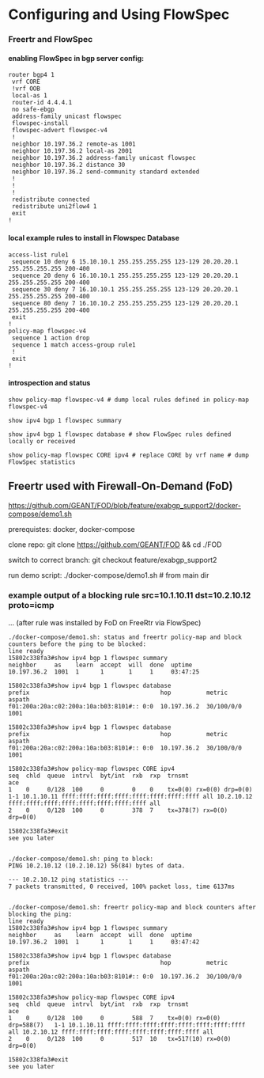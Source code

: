 # **Configuring and Using FlowSpec**

### Freertr and FlowSpec

#### enabling FlowSpec in bgp server config:

```
router bgp4 1
 vrf CORE
 !vrf OOB
 local-as 1
 router-id 4.4.4.1
 no safe-ebgp
 address-family unicast flowspec
 flowspec-install
 flowspec-advert flowspec-v4
 !
 neighbor 10.197.36.2 remote-as 1001
 neighbor 10.197.36.2 local-as 2001
 neighbor 10.197.36.2 address-family unicast flowspec
 neighbor 10.197.36.2 distance 30
 neighbor 10.197.36.2 send-community standard extended
 !
 !
 !
 redistribute connected
 redistribute uni2flow4 1
 exit
!
```

#### local example rules to install in Flowspec Database

```
access-list rule1
 sequence 10 deny 6 15.10.10.1 255.255.255.255 123-129 20.20.20.1 255.255.255.255 200-400
 sequence 20 deny 6 16.10.10.1 255.255.255.255 123-129 20.20.20.1 255.255.255.255 200-400
 sequence 30 deny 7 16.10.10.1 255.255.255.255 123-129 20.20.20.1 255.255.255.255 200-400
 sequence 80 deny 7 16.10.10.2 255.255.255.255 123-129 20.20.20.1 255.255.255.255 200-400
 exit
!
policy-map flowspec-v4
 sequence 1 action drop
 sequence 1 match access-group rule1
 !
 exit
!
```

#### introspection and status

```
show policy-map flowspec-v4 # dump local rules defined in policy-map flowspec-v4

show ipv4 bgp 1 flowspec summary 

show ipv4 bgp 1 flowspec database # show FlowSpec rules defined locally or received 

show policy-map flowspec CORE ipv4 # replace CORE by vrf name # dump FlowSpec statistics
```

## Freertr used with Firewall-On-Demand (FoD)

https://github.com/GEANT/FOD/blob/feature/exabgp_support2/docker-compose/demo1.sh

prerequistes: docker, docker-compose

clone repo: git clone https://github.com/GEANT/FOD && cd ./FOD

switch to correct branch: git checkout feature/exabgp_support2

run demo script: ./docker-compose/demo1.sh # from main dir

### example output of a blocking rule src=10.1.10.11 dst=10.2.10.12 proto=icmp

... (after rule was installed by FoD on FreeRtr via FlowSpec)

```
./docker-compose/demo1.sh: status and freertr policy-map and block counters before the ping to be blocked:
line ready
15802c338fa3#show ipv4 bgp 1 flowspec summary                                 
neighbor     as    learn  accept  will  done  uptime
10.197.36.2  1001  1      1       1     1     03:47:25

15802c338fa3#show ipv4 bgp 1 flowspec database                                
prefix                                     hop          metric      aspath
f01:200a:20a:c02:200a:10a:b03:8101#:: 0:0  10.197.36.2  30/100/0/0  1001

15802c338fa3#show ipv4 bgp 1 flowspec database                                
prefix                                     hop          metric      aspath
f01:200a:20a:c02:200a:10a:b03:8101#:: 0:0  10.197.36.2  30/100/0/0  1001

15802c338fa3#show policy-map flowspec CORE ipv4                               
seq  chld  queue  intrvl  byt/int  rxb  rxp  trnsmt                      ace
1    0     0/128  100     0        0    0    tx=0(0) rx=0(0) drp=0(0)    1-1 10.1.10.11 ffff:ffff:ffff:ffff:ffff:ffff:ffff:ffff all 10.2.10.12 ffff:ffff:ffff:ffff:ffff:ffff:ffff:ffff all
2    0     0/128  100     0        378  7    tx=378(7) rx=0(0) drp=0(0)

15802c338fa3#exit                                                             
see you later


./docker-compose/demo1.sh: ping to block:
PING 10.2.10.12 (10.2.10.12) 56(84) bytes of data.

--- 10.2.10.12 ping statistics ---
7 packets transmitted, 0 received, 100% packet loss, time 6137ms


./docker-compose/demo1.sh: freertr policy-map and block counters after blocking the ping:
line ready
15802c338fa3#show ipv4 bgp 1 flowspec summary                                 
neighbor     as    learn  accept  will  done  uptime
10.197.36.2  1001  1      1       1     1     03:47:42

15802c338fa3#show ipv4 bgp 1 flowspec database                                
prefix                                     hop          metric      aspath
f01:200a:20a:c02:200a:10a:b03:8101#:: 0:0  10.197.36.2  30/100/0/0  1001

15802c338fa3#show policy-map flowspec CORE ipv4                               
seq  chld  queue  intrvl  byt/int  rxb  rxp  trnsmt                       ace
1    0     0/128  100     0        588  7    tx=0(0) rx=0(0) drp=588(7)   1-1 10.1.10.11 ffff:ffff:ffff:ffff:ffff:ffff:ffff:ffff all 10.2.10.12 ffff:ffff:ffff:ffff:ffff:ffff:ffff:ffff all
2    0     0/128  100     0        517  10   tx=517(10) rx=0(0) drp=0(0)

15802c338fa3#exit                                                             
see you later
```

